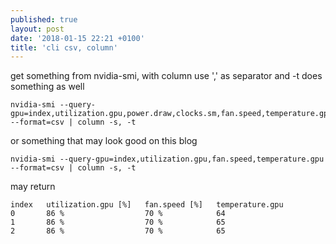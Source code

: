 ```yaml
---
published: true
layout: post
date: '2018-01-15 22:21 +0100'
title: 'cli csv, column'
---
```

get something from nvidia-smi, with column use ',' as separator and -t does something as well

	nvidia-smi --query-gpu=index,utilization.gpu,power.draw,clocks.sm,fan.speed,temperature.gpu --format=csv | column -s, -t
    
or something that may look good on this blog

	nvidia-smi --query-gpu=index,utilization.gpu,fan.speed,temperature.gpu --format=csv | column -s, -t

may return

    index   utilization.gpu [%]   fan.speed [%]   temperature.gpu
    0       86 %                  70 %            64
    1       86 %                  70 %            65
    2       86 %                  70 %            65

